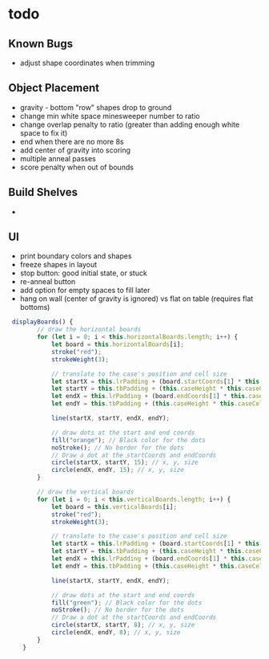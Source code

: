 # todo

## Known Bugs

- adjust shape coordinates when trimming

## Object Placement

- gravity - bottom "row" shapes drop to ground
- change min white space minesweeper number to ratio
- change overlap penalty to ratio (greater than adding enough white space to fix it)
- end when there are no more 8s
- add center of gravity into scoring
- multiple anneal passes
- score penalty when out of bounds

## Build Shelves

- 

## UI

- print boundary colors and shapes
- freeze shapes in layout
- stop button: good initial state, or stuck
- re-anneal button
- add option for empty spaces to fill later
- hang on wall (center of gravity is ignored) vs flat on table (requires flat bottoms)

```js
 displayBoards() {
        // draw the horizontal boards
        for (let i = 0; i < this.horizontalBoards.length; i++) {
            let board = this.horizontalBoards[i];
            stroke("red");
            strokeWeight(3);

            // translate to the case's position and cell size
            let startX = this.lrPadding + (board.startCoords[1] * this.caseCellSize);
            let startY = this.tbPadding + (this.caseHeight * this.caseCellSize) - (board.startCoords[0] * this.caseCellSize); // draw from bottom up
            let endX = this.lrPadding + (board.endCoords[1] * this.caseCellSize);
            let endY = this.tbPadding + (this.caseHeight * this.caseCellSize) - (board.endCoords[0] * this.caseCellSize); // draw from bottom up

            line(startX, startY, endX, endY);

            // draw dots at the start and end coords
            fill("orange"); // Black color for the dots
            noStroke(); // No border for the dots
            // Draw a dot at the startCoords and endCoords
            circle(startX, startY, 15); // x, y, size
            circle(endX, endY, 15); // x, y, size
        }

        // draw the vertical boards
        for (let i = 0; i < this.verticalBoards.length; i++) {
            let board = this.verticalBoards[i];
            stroke("red");
            strokeWeight(3);

            // translate to the case's position and cell size
            let startX = this.lrPadding + (board.startCoords[1] * this.caseCellSize);
            let startY = this.tbPadding + (this.caseHeight * this.caseCellSize) - (board.startCoords[0] * this.caseCellSize); // draw from bottom up
            let endX = this.lrPadding + (board.endCoords[1] * this.caseCellSize);
            let endY = this.tbPadding + (this.caseHeight * this.caseCellSize) - (board.endCoords[0] * this.caseCellSize); // draw from bottom up

            line(startX, startY, endX, endY);

            // draw dots at the start and end coords
            fill("green"); // Black color for the dots
            noStroke(); // No border for the dots
            // Draw a dot at the startCoords and endCoords
            circle(startX, startY, 8); // x, y, size
            circle(endX, endY, 8); // x, y, size
        }
    }
```
